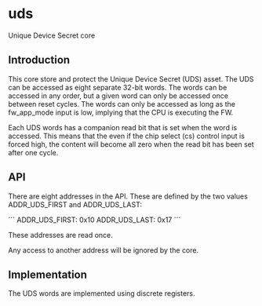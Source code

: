 # uds

Unique Device Secret core

## Introduction

This core store and protect the Unique Device Secret (UDS) asset. The
UDS can be accessed as eight separate 32-bit words. The words can be
accessed in any order, but a given word can only be accessed once
between reset cycles. The words can only be accessed as long as the
fw_app_mode input is low, implying that the CPU is executing the FW.

Each UDS words has a companion read bit that is set when the word is
accessed. This means that the even if the chip select (cs) control
input is forced high, the content will become all zero when the read
bit has been set after one cycle.

## API
There are eight addresses in the API. These are defined by the
two values ADDR_UDS_FIRST and ADDR_UDS_LAST:

´´´
ADDR_UDS_FIRST: 0x10
ADDR_UDS_LAST:  0x17
´´´

These addresses are read once.

Any access to another address will be ignored by the core.


## Implementation

The UDS words are implemented using discrete registers.
